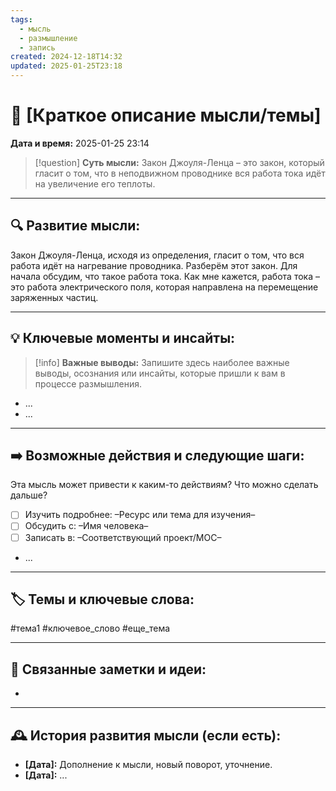 ```yaml
---
tags:
  - мысль
  - размышление
  - запись
created: 2024-12-18T14:32
updated: 2025-01-25T23:18
---
```


# 💭  [Краткое описание мысли/темы]

**Дата и время:** 2025-01-25 23:14

> [!question] **Суть мысли:**
> Закон Джоуля-Ленца – это закон, который гласит о том, что в неподвижном проводнике вся работа тока идёт на увеличение его теплоты.

---

## 🔍 Развитие мысли:

Закон Джоуля-Ленца, исходя из определения, гласит о том, что вся работа идёт на нагревание проводника. Разберём этот закон.
Для начала обсудим, что такое работа тока. Как мне кажется, работа тока – это работа электрического поля, которая направлена на перемещение заряженных частиц.

---

## 💡 Ключевые моменты и инсайты:

> [!info] **Важные выводы:**
> Запишите здесь наиболее важные выводы, осознания или инсайты, которые пришли к вам в процессе размышления.

- ...
- ...

---

## ➡️ Возможные действия и следующие шаги:

Эта мысль может привести к каким-то действиям? Что можно сделать дальше?

- [ ] Изучить подробнее: –Ресурс или тема для изучения–
- [ ] Обсудить с: –Имя человека–
- [ ] Записать в: –Соответствующий проект/MOC–
- ...

---

## 🏷️ Темы и ключевые слова:

#тема1 #ключевое_слово #еще_тема

---

## 🔄 Связанные заметки и идеи:

- 

---

## 🕰️ История развития мысли (если есть):

* **[Дата]:**  Дополнение к мысли, новый поворот, уточнение.
* **[Дата]:**  ...